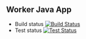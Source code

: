 ## Worker Java App

 * Build status
 [![Build Status](http://docker.daberko.io:8080/buildStatus/icon?job=instavote%2Fworker-build)](http://docker.daberko.io:8080/job/instavote/job/worker-build/)
 * Test status
 [![Test Status](http://docker.daberko.io:8080/buildStatus/icon?job=instavote%2Fworker-test)](http://docker.daberko.io:8080/job/instavote/job/worker-test/)
